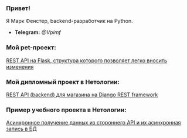### Привет!
Я Марк Фенстер, backend-разработчик на Python.
- **Telegram:** *@Vpimf*
### Мой pet-проект:
[REST API на Flask, структура которого позволяет легко вносить изменения](https://github.com/femarko/advert/tree/main)
### Мой дипломный проект в Нетологии:
[REST API (backend) для магазина на Django REST framework](https://github.com/femarko/Netology_diplom_async)
### Пример учебного проекта в Нетологии:
[Асинхронное получение данных из стороннего API и их асинхронная запись в БД](https://github.com/femarko/Event_loop_Asyncio_HW)

<!--
**femarko/femarko** is a ✨ _special_ ✨ repository because its `README.md` (this file) appears on your GitHub profile.

Here are some ideas to get you started:

- 🔭 I’m currently working on ...
- 🌱 I’m currently learning ...
- 👯 I’m looking to collaborate on ...
- 🤔 I’m looking for help with ...
- 💬 Ask me about ...
- 📫 How to reach me: ...
- 😄 Pronouns: ...
- ⚡ Fun fact: ...
-->
